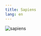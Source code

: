 ```yaml
---
title: Sapiens
lang: en
---
```


![sapiens](https://images-na.ssl-images-amazon.com/images/I/41%2BlolL22gL._SX314_BO1,204,203,200_.jpg)

